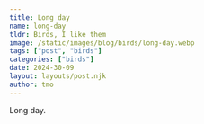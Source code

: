 ```yaml
---
title: Long day
name: long-day
tldr: Birds, I like them
image: /static/images/blog/birds/long-day.webp
tags: ["post", "birds"]
categories: ["birds"]
date: 2024-30-09
layout: layouts/post.njk
author: tmo
---
```


Long day.
